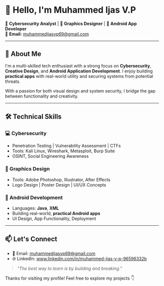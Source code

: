 # 👋 Hello, I'm Muhammed Ijas V.P

🔐 **Cybersecurity Analyst** | 🎨 **Graphics Designer** | 📱 **Android App Developer**  
📧 **Email:** [muhammedijasvp69@gmail.com](mailto:muhammedijasvp69@gmail.com)

---

## 🚀 About Me

I'm a multi-skilled tech enthusiast with a strong focus on **Cybersecurity**, **Creative Design**, and **Android Application Development**. I enjoy building **practical apps** with real-world utility and securing systems from potential threats.

With a passion for both visual design and system security, I bridge the gap between functionality and creativity.

---

## 🛠️ Technical Skills

### 💻 Cybersecurity
- Penetration Testing | Vulnerability Assessment | CTFs  
- Tools: Kali Linux, Wireshark, Metasploit, Burp Suite  
- OSINT, Social Engineering Awareness  

### 🎨 Graphics Design
- Tools: Adobe Photoshop, Illustrator, After Effects  
- Logo Design | Poster Design | UI/UX Concepts  

### 📱 Android Development
- Languages: **Java**, **XML**  
- Building real-world, **practical Android apps**  
- UI Design, App Functionality, Deployment  

---

## 📫 Let's Connect

- 📧 Email: [muhammedijasvp69@gmail.com](mailto:muhammedijasvp69@gmail.com)
- 🌐 LinkedIn: www.linkedin.com/in/muhammed-ijas-v-p-96596332b
  

> _“The best way to learn is by building and breaking.”_

Thanks for visiting my profile! Feel free to explore my projects 👇
